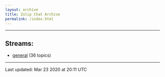 ```yaml
---
layout: archive
title: Zulip Chat Archive
permalink: /index.html
---
```


---

## Streams:

* [general](stream/201199-general/index.html) (36 topics)

<hr><p>Last updated: Mar 23 2020 at 20:11 UTC</p>
